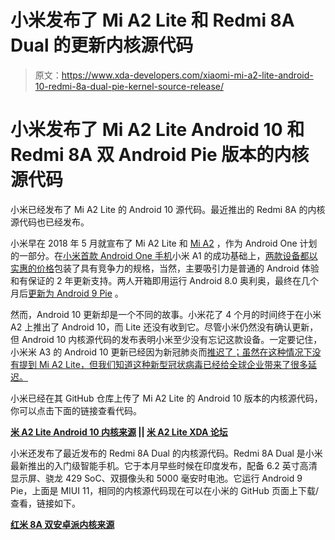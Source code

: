# 小米发布了 Mi A2 Lite 和 Redmi 8A Dual 的更新内核源代码

> 原文：<https://www.xda-developers.com/xiaomi-mi-a2-lite-android-10-redmi-8a-dual-pie-kernel-source-release/>

# 小米发布了 Mi A2 Lite Android 10 和 Redmi 8A 双 Android Pie 版本的内核源代码

小米已经发布了 Mi A2 Lite 的 Android 10 源代码。最近推出的 Redmi 8A 的内核源代码也已经发布。

小米早在 2018 年 5 月就宣布了 Mi A2 Lite 和 [Mi A2](https://www.xda-developers.com/xiaomi-mi-a2-review/) ，作为 Android One 计划的一部分。在[小米首款 Android One 手机](https://www.xda-developers.com/xiaomi-joins-the-android-one-program-in-india-with-the-new-xiaomi-mi-a1/)小米 A1 的成功基础上，[两款设备都以实惠的价格](https://www.xda-developers.com/xiaomi-mi-a2-xiaomi-mi-a2-lite-specifications-pricing-availability-pictures/)包装了具有竞争力的规格，当然，主要吸引力是普通的 Android 体验和有保证的 2 年更新支持。两人开箱即用运行 Android 8.0 奥利奥，最终在几个月后[更新为 Android 9 Pie](https://www.xda-developers.com/android-pie-update-xiaomi-mi-a2-lite/) 。

然而，Android 10 更新却是一个不同的故事。小米花了 4 个月的时间终于在小米 A2 上推出了 Android 10，而 Lite 还没有收到它。尽管小米仍然没有确认更新，但 Android 10 内核源代码的发布表明小米至少没有忘记这款设备。一定要记住，小米米 A3 的 Android 10 更新已经因为新冠肺炎而[推迟了；虽然在这种情况下没有提到 Mi A2 Lite，但我们知道这种新型冠状病毒已经给全球企业带来了很多延迟。](https://www.xda-developers.com/xiaomi-mi-a3-android-10-mid-february-2020/)

小米已经在其 GitHub 仓库上传了 Mi A2 Lite 的 Android 10 版本的内核源代码，你可以点击下面的链接查看代码。

**[米 A2 Lite Android 10 内核来源](https://github.com/MiCode/Xiaomi_Kernel_OpenSource/tree/daisy-q-oss) || [米 A2 Lite XDA 论坛](https://forum.xda-developers.com/mi-a2-lite)**

小米还发布了最近发布的 Redmi 8A Dual 的内核源代码。Redmi 8A Dual 是小米最新推出的入门级智能手机。它于本月早些时候在印度发布，配备 6.2 英寸高清显示屏、骁龙 429 SoC、双摄像头和 5000 毫安时电池。它运行 Android 9 Pie，上面是 MIUI 11，相同的内核源代码现在可以在小米的 GitHub 页面上下载/查看，链接如下。

**[红米 8A 双安卓派内核来源](https://github.com/MiCode/Xiaomi_Kernel_OpenSource/tree/olivewood-p-oss)**